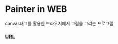 # Painter in WEB

canvas태그를 활용한 브라우저에서 그림을 그리는 프로그램

### [URL](https://hanbinchoi.github.io/painter/)
